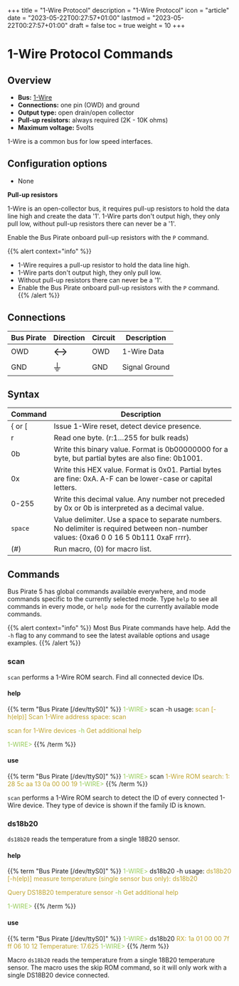 +++
title = "1-Wire Protocol"
description = "1-Wire Protocol"
icon = "article"
date = "2023-05-22T00:27:57+01:00"
lastmod = "2023-05-22T00:27:57+01:00"
draft = false
toc = true
weight = 10
+++

# 1-Wire Protocol Commands

## Overview

-   **Bus:** [1-Wire](https://en.wikipedia.org/wiki/1-Wire)
-   **Connections:** one pin (OWD) and ground
-   **Output type:** open drain/open collector
-   **Pull-up resistors:** always required (2K - 10K ohms)
-   **Maximum voltage:** 5volts

1-Wire is a common bus for low speed interfaces.

## Configuration options

- None

**Pull-up resistors**

1-Wire is an open-collector bus, it requires pull-up resistors to hold the
data line high and create the data '1'. 1-Wire parts don't
output high, they only pull low, without pull-up resistors there can
never be a '1'. 

Enable the Bus Pirate onboard pull-up resistors with the ```P``` command.

{{% alert context="info" %}}
- 1-Wire requires a pull-up resistor to hold the data line high.
- 1-Wire parts don't output high, they only pull low.
- Without pull-up resistors there can never be a '1'. 
- Enable the Bus Pirate onboard pull-up resistors with the ```P``` command.
{{% /alert %}}

## Connections

| Bus Pirate | Direction                     | Circuit | Description   |
|------------|--------------------------|---------|---------------|
| OWD       | <font size="+2">↔</font> | OWD     | 1-Wire Data   |
| GND        | <font size="+2">⏚</font> | GND     | Signal Ground |

## Syntax

|Command|Description|
|-------|-----------|
| \{ or [ | Issue 1-Wire reset, detect device presence. |
| r       | Read one byte. (r:1…255 for bulk reads)|
| 0b      | Write this binary value. Format is 0b00000000 for a byte, but partial bytes are also fine: 0b1001.|
| 0x      | Write this HEX value. Format is 0x01. Partial bytes are fine: 0xA. A-F can be lower-case or capital letters. |
| 0-255   | Write this decimal value. Any number not preceded by 0x or 0b is interpreted as a decimal value. |
| ```space```| Value delimiter. Use a space to separate numbers. No delimiter is required between non-number values: \{0xa6 0 0 16 5 0b111 0xaF rrrr}. |
| \(#\)   | Run macro, (0) for macro list. |


## Commands

Bus Pirate 5 has global commands available everywhere, and mode commands specific to the currently selected mode. Type ```help``` to see all commands in every mode, or ```help mode``` for the currently available mode commands.

{{% alert context="info" %}}
Most Bus Pirate commands have help. Add the ```-h``` flag to any command to see the latest available options and usage examples. 
{{% /alert %}}

### scan

```scan``` performs a 1-Wire ROM search. Find all connected device IDs.

#### help

{{% term "Bus Pirate [/dev/ttyS0]" %}}
<span style="color:#96cb59">1-WIRE></span> scan -h
usage:
<span style="color:#bfa530">scan	[-h(elp)]</span>
<span style="color:#bfa530">Scan 1-Wire address space: scan</span>

<span style="color:#bfa530">scan for 1-Wire devices</span>
<span style="color:#96cb59">-h</span>	<span style="color:#bfa530">Get additional help</span>

<span style="color:#96cb59">1-WIRE></span> 
{{% /term %}}

#### use
{{% term "Bus Pirate [/dev/ttyS0]" %}}
<span style="color:#96cb59">1-WIRE></span> scan
<span style="color:#bfa530">
1-Wire ROM search:
1: 28 5c aa 13 0a 00 00 19
</span>
<span style="color:#96cb59">1-WIRE></span>
{{% /term %}}

```scan``` performs a 1-Wire ROM search to detect the ID of every connected 1-Wire device. They type of device is shown if the family ID is known.

### ds18b20    

```ds18b20``` reads the temperature from a single 18B20 sensor.

#### help

{{% term "Bus Pirate [/dev/ttyS0]" %}}
<span style="color:#96cb59">1-WIRE></span> ds18b20 -h
usage:
<span style="color:#bfa530">ds18b20	[-h(elp)]</span>
<span style="color:#bfa530">measure temperature (single sensor bus only): ds18b20</span>

<span style="color:#bfa530">Query DS18B20 temperature sensor</span>
<span style="color:#96cb59">-h</span>	<span style="color:#bfa530">Get additional help</span>

<span style="color:#96cb59">1-WIRE></span> 
{{% /term %}}

#### use

{{% term "Bus Pirate [/dev/ttyS0]" %}}
<span style="color:#96cb59">1-WIRE></span> ds18b20
<span style="color:#bfa530">
RX: 1a 01 00 00 7f ff 06 10 12
Temperature: 17.625
</span>
<span style="color:#96cb59">1-WIRE></span>
{{% /term %}}

Macro ```ds18b20``` reads the temperature from a single 18B20 temperature sensor. The macro uses the skip ROM command, so it will only work with a single DS18B20 device connected.
